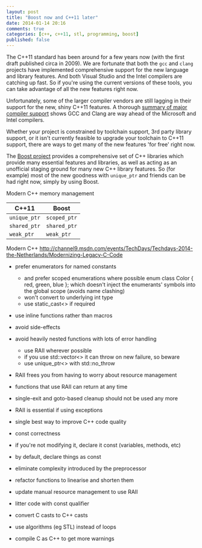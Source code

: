 ```yaml
---
layout: post
title: "Boost now and C++11 later"
date: 2014-01-14 20:16
comments: true
categories: [c++, c++11, stl, programming, boost]
published: false
---
```


The C++11 standard has been around for a few years now (with the first draft
published circa in 2009).  We are fortunate that both the `gcc` and `clang`
projects have implemented comprehensive support for the new language and
library features.  And both Visual Studio and the Intel compilers are
catching up fast.  So if you're using the current versions of these tools,
you can take advantage of all the new features right now.

<!--more-->

Unfortunately, some of the larger compiler vendors are still lagging in their
support for the new, shiny C++11 features.  A thorough [summary of major
compiler support](http://cpprocks.com/c11-compiler-support-shootout-visual-studio-gcc-clang-intel/)
shows GCC and Clang are way ahead of the Microsoft and Intel compilers.

Whether your project is constrained by toolchain support, 3rd party library
support, or it isn't currently feasible to upgrade your toolchain to C++11
support, there are ways to get many of the new features 'for free' right
now.

The [Boost project](http://www.boost.org/) provides a comprehensive set of
C++ libraries which provide many essential features and libraries, as well
as acting as an unofficial staging ground for many new C++ library features.
So (for example) most of the new goodness with `unique_ptr` and friends can
be had right now, simply by using Boost.

Modern C++ memory management
                              
| C++11        | Boost        |
|--------------|--------------|
| `unique_ptr` | `scoped_ptr` |
| `shared_ptr` | `shared_ptr` |
| `weak_ptr`   | `weak_ptr`   |

Modern C++
http://channel9.msdn.com/events/TechDays/Techdays-2014-the-Netherlands/Modernizing-Legacy-C-Code
- prefer enumerators for named constants
  - and prefer scoped enumerations where possible
    enum class Color { red, green, blue };
  which doesn't inject the enumerants' symbols into the global scope (avoids name clashing)
  - won't convert to underlying int type
  - use static_cast<> if required

- use inline functions rather than macros
 - avoid side-effects

- avoid heavily nested functions with lots of error handling
  - use RAII wherever possible
  - if you use std::vector<> it can throw on new failure, so beware
  - use unique_ptr<> with std::no_throw
 - RAII frees you from having to worry about resource management
 - functions that use RAII can return at any time
 - single-exit and goto-based cleanup should not be used any more
 - RAII is essential if using exceptions
 - single best way to improve C++ code quality

- const correctness
 - if you're not modifying it, declare it const (variables, methods, etc)
 - by default, declare things as const

- eliminate complexity introduced by the preprocessor
- refactor functions to linearise and shorten them
- update manual resource management to use RAII
- litter code with const qualifier
- convert C casts to C++ casts
- use algorithms (eg STL) instead of loops
- compile C as C++ to get more warnings
